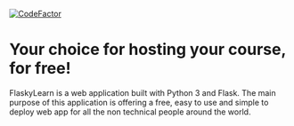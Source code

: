 [![CodeFactor](https://www.codefactor.io/repository/github/sclafus/flaskylearn/badge?s=28707972a0d84d5d62a586329595199834fb0240)](https://www.codefactor.io/repository/github/sclafus/flaskylearn)
# Your choice for hosting your course, for free!

FlaskyLearn is a web application built with Python 3 and Flask. 
The main purpose of this application is offering a free, easy to use and simple to deploy 
web app for all the non technical people around the world.